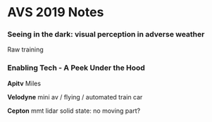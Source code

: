 # AVS 2019 Notes

<script type="text/javascript" src="https://cdn.mathjax.org/mathjax/latest/MathJax.js?config=TeX-AMS_HTML"></script>

### Seeing in the dark: visual perception in adverse weather
Raw training

### Enabling Tech - A Peek Under the Hood
__Apitv__
Miles 

__Velodyne__
mini av / flying / automated train car

__Cepton__
mmt lidar
solid state: no moving part? 

<!--stackedit_data:
eyJoaXN0b3J5IjpbODA2NDIxNDExLDIyNjE0MDA3MywtMTMxMT
QwMTA5NCwtNjUwMDk3MjIwLC0xNTQ3OTI2MjgwLDE2ODY3MDMz
NTksLTEyODkyNTEyNzksLTc4ODY4NTM2M119
-->